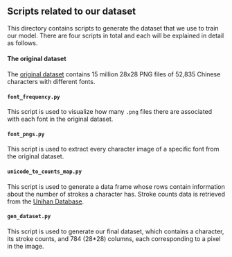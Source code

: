## Scripts related to our dataset

This directory contains scripts to generate the dataset that we use to train our model. There are four scripts in total and each will be explained in detail as follows.

#### The original dataset

The [original dataset](https://blog.usejournal.com/making-of-a-chinese-characters-dataset-92d4065cc7cc) contains 15 million 28x28 PNG files of 52,835 Chinese characters with different fonts.

#### `font_frequency.py`

This script is used to visualize how many `.png` files there are associated with each font in the original dataset.

#### `font_pngs.py`

This script is used to extract every character image of a specific font from the original dataset.

#### `unicode_to_counts_map.py`

This script is used to generate a data frame whose rows contain information about the number of strokes a character has. Stroke counts data is retrieved from the [Unihan Database](https://www.unicode.org/charts/unihan.html).

#### `gen_dataset.py`

This script is used to generate our final dataset, which contains a character, its stroke counts, and 784 (28*28) columns, each corresponding to a pixel in the image.
